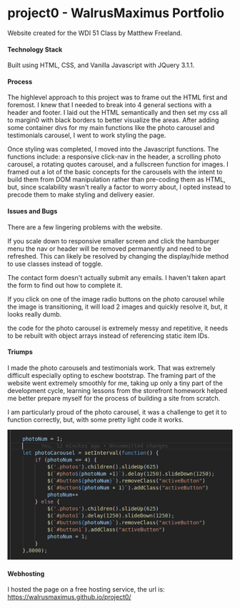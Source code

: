 # project0 - WalrusMaximus Portfolio

Website created for the WDI 51 Class by Matthew Freeland.

#### Technology Stack

Built using HTML, CSS, and Vanilla Javascript with JQuery 3.1.1.

#### Process

The highlevel approach to this project was to frame out the HTML first and foremost. 
I knew that I needed to break into 4 general sections with a header and footer.
I laid out the HTML semantically and then set my css all to margin0 with black borders
to better visualize the areas. After adding some container divs for my main functions
like the photo carousel and testimonials carousel, I went to work styling the page.

Once styling was completed, I moved into the Javascript functions. The functions include: a responsive click-nav in the header, a scrolling photo carousel, a rotating
quotes carousel, and a fullscreen function for images. I framed out a lot of the basic
concepts for the carousels with the intent to build them from DOM manipulation rather
than pre-coding them as HTML, but, since scalability wasn't really a factor to worry
about, I opted instead to precode them to make styling and delivery easier.

#### Issues and Bugs

There are a few lingering problems with the website. 
    
If you scale down to responsive smaller screen and click the hamburger menu the
nav or header will be removed permanently and need to be refreshed. This can likely
be resolved by changing the display/hide method to use classes instead of toggle.

The contact form doesn't actually submit any emails. I haven't taken apart
the form to find out how to complete it.

If you click on one of the image radio buttons on the photo carousel while the
image is transitioning, it will load 2 images and quickly resolve it, but, it looks really dumb.

the code for the photo carousel is extremely messy and repetitive, it needs to be rebuilt with object arrays instead of referencing static item IDs.

#### Triumps

I made the photo carousels and testimonials work. That was extremely difficult especially opting to eschew bootstrap. The framing part of the website went extremely smoothly for me, taking up only a tiny part of the development cycle, learning lessons from the storefront homework helped me better prepare myself for the process of building a site from scratch.

I am particularly proud of the photo carousel, it was a challenge to get it to function correctly, but, with some pretty light code it works.

![](readme/photoCarousel.png)

#### Webhosting

I hosted the page on a free hosting service, the url is:
https://walrusmaximus.github.io/project0/
